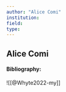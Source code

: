 ```yaml
---
author: "Alice Comi"
institution:
field:
type:
---
```


## Alice Comi
#### Bibliography:

![[@Whyte2022-my]]